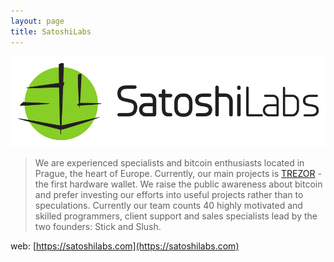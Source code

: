 ```yaml
---
layout: page
title: SatoshiLabs
---
```


![satoshilabs](/assets/satoshilabs.png)

> We are experienced specialists and bitcoin enthusiasts located in Prague, the heart of Europe.
> Currently, our main projects is [TREZOR](https://trezor.io) - the first hardware wallet.
> We raise the public awareness about bitcoin and prefer investing our efforts into useful projects rather than to speculations.
> Currently our team counts 40 highly motivated and skilled programmers, client support and sales specialists lead by the two founders: Stick and Slush.

web: [https://satoshilabs.com](https://satoshilabs.com)
